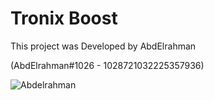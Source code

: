 # Tronix Boost

This project was Developed by AbdElrahman 

(AbdElrahman#1026 - 1028721032225357936)

![Abdelrahman](https://user-images.githubusercontent.com/100623881/196058712-00ead5cd-4039-46e9-ab3c-fc9b457618ec.jpg)

